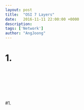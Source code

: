 ```yaml
---
layout: post
title:  "OSI 7 Layers"
date:   2016-11-11 22:00:00 +0000
description:
tags: ['Network']
author: "AngJoong"
---
```


# 1.

<br>
<br>
<br>
<br>
<br>

\#1.
